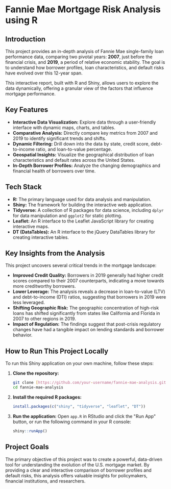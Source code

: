# Fannie Mae Mortgage Risk Analysis using R

## Introduction

This project provides an in-depth analysis of Fannie Mae single-family loan performance data, comparing two pivotal years: **2007**, just before the financial crisis, and **2019**, a period of relative economic stability. The goal is to understand how borrower profiles, loan characteristics, and default risks have evolved over this 12-year span.

This interactive report, built with R and Shiny, allows users to explore the data dynamically, offering a granular view of the factors that influence mortgage performance.

## Key Features

* **Interactive Data Visualization:** Explore data through a user-friendly interface with dynamic maps, charts, and tables.
* **Comparative Analysis:** Directly compare key metrics from 2007 and 2019 to identify significant trends and shifts.
* **Dynamic Filtering:** Drill down into the data by state, credit score, debt-to-income ratio, and loan-to-value percentage.
* **Geospatial Insights:** Visualize the geographical distribution of loan characteristics and default rates across the United States.
* **In-Depth Borrower Profiles:** Analyze the changing demographics and financial health of borrowers over time.

## Tech Stack

* **R:** The primary language used for data analysis and manipulation.
* **Shiny:** The framework for building the interactive web application.
* **Tidyverse:** A collection of R packages for data science, including `dplyr` for data manipulation and `ggplot2` for static plotting.
* **Leaflet:** An R interface to the Leaflet JavaScript library for creating interactive maps.
* **DT (DataTables):** An R interface to the jQuery DataTables library for creating interactive tables.

## Key Insights from the Analysis

This project uncovers several critical trends in the mortgage landscape:

* **Improved Credit Quality:** Borrowers in 2019 generally had higher credit scores compared to their 2007 counterparts, indicating a move towards more creditworthy borrowers.
* **Lower Leverage:** The analysis reveals a decrease in loan-to-value (LTV) and debt-to-income (DTI) ratios, suggesting that borrowers in 2019 were less leveraged.
* **Shifting Geographic Risk:** The geographic concentration of high-risk loans has shifted significantly from states like California and Florida in 2007 to other regions in 2019.
* **Impact of Regulation:** The findings suggest that post-crisis regulatory changes have had a tangible impact on lending standards and borrower behavior.

## How to Run This Project Locally

To run this Shiny application on your own machine, follow these steps:

1.  **Clone the repository:**
    ```bash
    git clone [https://github.com/your-username/fannie-mae-analysis.git](https://github.com/your-username/fannie-mae-analysis.git)
    cd fannie-mae-analysis
    ```

2.  **Install the required R packages:**
    ```R
    install.packages(c("shiny", "tidyverse", "leaflet", "DT"))
    ```

3.  **Run the application:**
    Open `app.R` in RStudio and click the "Run App" button, or run the following command in your R console:
    ```R
    shiny::runApp()
    ```

## Project Goals

The primary objective of this project was to create a powerful, data-driven tool for understanding the evolution of the U.S. mortgage market. By providing a clear and interactive comparison of borrower profiles and default risks, this analysis offers valuable insights for policymakers, financial institutions, and researchers.
